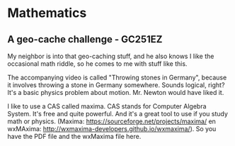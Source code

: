 # Mathematics
## A geo-cache challenge - GC251EZ
My neighbor is into that geo-caching stuff, and he also knows I like the occasional math riddle, so he comes to me with stuff like this. 

The accompanying video is called "Throwing stones in Germany", because it involves throwing a stone in Germany somewhere. Sounds logical, right? It's a basic physics problem about motion. Mr. Newton would have liked it. 

I like to use a CAS called maxima. CAS stands for Computer Algebra System. It's free and quite powerful. And it's a great tool to use if you study math or physics. 
(Maxima: https://sourceforge.net/projects/maxima/ en wxMAxima: http://wxmaxima-developers.github.io/wxmaxima/). So you have the PDF file and the wxMaxima file here. 
